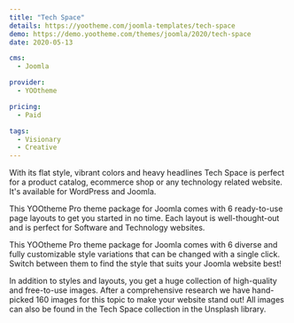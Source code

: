 ```yaml
---
title: "Tech Space"
details: https://yootheme.com/joomla-templates/tech-space
demo: https://demo.yootheme.com/themes/joomla/2020/tech-space
date: 2020-05-13

cms: 
  - Joomla

provider:
  - YOOtheme

pricing:
  - Paid

tags:
  - Visionary
  - Creative
---
```


With its flat style, vibrant colors and heavy headlines Tech Space is perfect for a product catalog, ecommerce shop or any technology related website. It's available for WordPress and Joomla.

This YOOtheme Pro theme package for Joomla comes with 6 ready-to-use page layouts to get you started in no time. Each layout is well-thought-out and is perfect for Software and Technology websites.

This YOOtheme Pro theme package for Joomla comes with 6 diverse and fully customizable style variations that can be changed with a single click. Switch between them to find the style that suits your Joomla website best!

In addition to styles and layouts, you get a huge collection of high-quality and free-to-use images. After a comprehensive research we have hand-picked 160 images for this topic to make your website stand out! All images can also be found in the Tech Space collection in the Unsplash library.